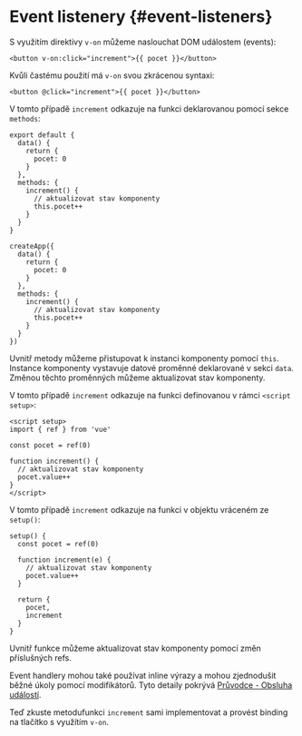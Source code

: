 # Event listenery {#event-listeners}

S využitím direktivy `v-on` můžeme naslouchat DOM událostem (events):

```vue-html
<button v-on:click="increment">{{ pocet }}</button>
```

Kvůli častému použití má `v-on` svou zkrácenou syntaxi:

```vue-html
<button @click="increment">{{ pocet }}</button>
```

<div class="options-api">

V tomto případě `increment` odkazuje na funkci deklarovanou pomocí sekce `methods`:

<div class="sfc">

```js{7-12}
export default {
  data() {
    return {
      pocet: 0
    }
  },
  methods: {
    increment() {
      // aktualizovat stav komponenty
      this.pocet++
    }
  }
}
```

</div>
<div class="html">

```js{7-12}
createApp({
  data() {
    return {
      pocet: 0
    }
  },
  methods: {
    increment() {
      // aktualizovat stav komponenty
      this.pocet++
    }
  }
})
```

</div>

Uvnitř metody můžeme přistupovat k instanci komponenty pomocí `this`. Instance komponenty vystavuje datové proměnné deklarované v sekci `data`. Změnou těchto proměnných můžeme aktualizovat stav komponenty.

</div>

<div class="composition-api">

<div class="sfc">

V tomto případě `increment` odkazuje na funkci definovanou v rámci `<script setup>`:

```vue{6-9}
<script setup>
import { ref } from 'vue'

const pocet = ref(0)

function increment() {
  // aktualizovat stav komponenty
  pocet.value++
}
</script>
```

</div>

<div class="html">

V tomto případě `increment` odkazuje na funkci v objektu vráceném ze `setup()`:

```js{$}
setup() {
  const pocet = ref(0)

  function increment(e) {
    // aktualizovat stav komponenty
    pocet.value++
  }

  return {
    pocet,
    increment
  }
}
```

</div>

Uvnitř funkce můžeme aktualizovat stav komponenty pomocí změn příslušných refs.

</div>

Event handlery mohou také používat inline výrazy a mohou zjednodušit běžné úkoly pomocí modifikátorů. Tyto detaily pokrývá <a target="_blank" href="/guide/essentials/event-handling.html">Průvodce - Obsluha událostí</a>.

Teď zkuste <span class="options-api">metodu</span><span class="composition-api">funkci</span> `increment` sami implementovat a provést binding na tlačítko s využítím `v-on`.
